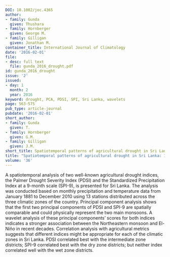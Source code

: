 ```yaml
---
DOI: 10.1002/joc.4365
author:
- family: Gunda
  given: Thushara
- family: Hornberger
  given: George M.
- family: Gilligan
  given: Jonathan M.
container_title: International Journal of Climatology
date: '2016-02-01'
file:
- desc: full text
  file: gunda_2016_drought.pdf
id: gunda_2016_drought
issue: '2'
issued:
- day: 1
  month: 2
  year: 2016
keyword: drought, PCA, PDSI, SPI, Sri Lanka, wavelets
page: 563-575
pub_type: article-journal
pubdate: '2016-02-01'
short_author:
- family: Gunda
  given: T.
- family: Hornberger
  given: G.M.
- family: Gilligan
  given: J.M.
short_title: Spatiotemporal patterns of agricultural drought in Sri Lanka
title: "Spatiotemporal patterns of agricultural drought in Sri Lanka: 1881\u20132010"
volume: '36'
---
```

A spatiotemporal analysis of two well-known agricultural drought indices, the Palmer Drought Severity Index (PDSI) and the Standardized Precipitation Index at a 9-month scale (SPI-9), is presented for Sri Lanka. The analysis was conducted based on monthly precipitation and temperature data from January 1881 to December 2010 using 13 stations distributed across the three climatic zones of the country. Principal component analysis shows that the first two principal components of PDSI and SPI-9 are spatially comparable and could physically represent the two main monsoons. A wavelet analysis of these principal components&#8217; scores for both indices indicates a stronger association between the Northeastern monsoon and El-Ni&#241;o in recent decades. Correlation analysis with agricultural metrics suggests that different indices might be appropriate for each of the climatic zones in Sri Lanka. PDSI correlated best with the intermediate zone districts; SPI-9 correlated best with the dry zone districts; but neither index correlated well with the wet zone districts.
